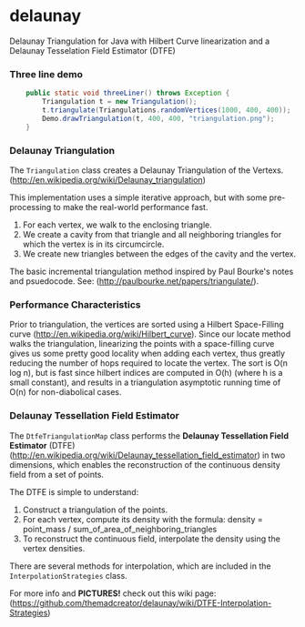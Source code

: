 delaunay
========

Delaunay Triangulation for Java with Hilbert Curve linearization and a Delaunay Tesselation Field Estimator (DTFE)

### Three line demo ###
```Java
	public static void threeLiner() throws Exception {
		Triangulation t = new Triangulation();
		t.triangulate(Triangulations.randomVertices(1000, 400, 400));
		Demo.drawTriangulation(t, 400, 400, "triangulation.png");
	}
```

### Delaunay Triangulation ###
The `Triangulation` class creates a Delaunay Triangulation of the Vertexs. (http://en.wikipedia.org/wiki/Delaunay_triangulation)

This implementation uses a simple iterative approach, but with some pre-processing
 to make the real-world performance fast.

1. For each vertex, we walk to the enclosing triangle.
2. We create a cavity from that triangle and all neighboring triangles for which the vertex is
in its circumcircle.
3. We create new triangles between the edges of the cavity and the
vertex.
 
The basic incremental triangulation method inspired by Paul Bourke's notes
 and psuedocode. See: (http://paulbourke.net/papers/triangulate/).

### Performance Characteristics ###
Prior to triangulation, the vertices are sorted using a Hilbert Space-Filling curve (http://en.wikipedia.org/wiki/Hilbert_curve). Since
our locate method walks the triangulation, linearizing the points with a
space-filling curve gives us some pretty good locality when adding each
vertex, thus greatly reducing the number of hops required to locate the
vertex. The sort is O(n log n), but is fast since hilbert indices are
computed in O(h) (where h is a small constant), and results in a
triangulation asymptotic running time of O(n) for non-diabolical cases.

### Delaunay Tessellation Field Estimator ###
The `DtfeTriangulationMap` class performs the **Delaunay Tessellation Field Estimator** (DTFE) (http://en.wikipedia.org/wiki/Delaunay_tessellation_field_estimator) in two dimensions, which enables the reconstruction of the continuous density field from a set of points.

The DTFE is simple to understand:

1. Construct a triangulation of the points.
2. For each vertex, compute its density with the formula: density = point_mass / sum_of_area_of_neighboring_triangles
3. To reconstruct the continuous field, interpolate the density using the vertex densities.

There are several methods for interpolation, which are included in the `InterpolationStrategies` class.

For more info and **PICTURES!** check out this wiki page:
(https://github.com/themadcreator/delaunay/wiki/DTFE-Interpolation-Strategies)